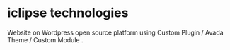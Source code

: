 # iclipse technologies

Website on Wordpress open source platform using Custom Plugin / Avada Theme / Custom Module . 
